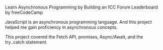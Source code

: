 Learn Asynchronous Programming by Building an fCC Forum Leaderboard by freeCodeCamp

JavaScript is an asynchronous programming language. And this project helped me gain proficiency in asynchronous concepts.

This project covered the Fetch API, promises, Async/Await, and the try..catch statement.
